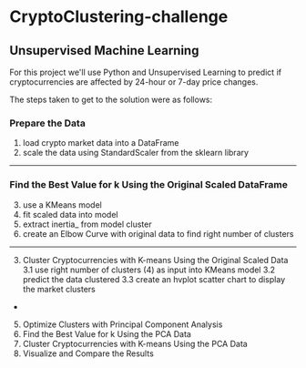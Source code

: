 # CryptoClustering-challenge
## Unsupervised Machine Learning 

For this project we'll use Python and Unsupervised Learning to predict if cryptocurrencies are affected by 24-hour or 7-day price changes.

The steps taken to get to the solution were as follows:

### Prepare the Data 

1. load crypto market data into a DataFrame
2. scale the data using StandardScaler from the sklearn library

---
### Find the Best Value for k Using the Original Scaled DataFrame

3. use a KMeans model
4. fit scaled data into model
5. extract inertia_ from model cluster
6. create an Elbow Curve with original data to find right number of clusters

---
3. Cluster Cryptocurrencies with K-means Using the Original Scaled Data
3.1 use right number of clusters (4) as input into KMeans model
3.2 predict the data clustered
3.3 create an hvplot scatter chart to display the market clusters
-
5. Optimize Clusters with Principal Component Analysis
6. Find the Best Value for k Using the PCA Data
7. Cluster Cryptocurrencies with K-means Using the PCA Data
8. Visualize and Compare the Results
